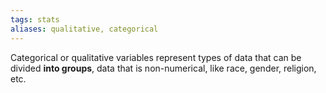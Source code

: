 ```yaml
---
tags: stats
aliases: qualitative, categorical
---
```

Categorical or qualitative variables represent types of data that can be divided **into groups**, data that is non-numerical, like race, gender, religion, etc.
